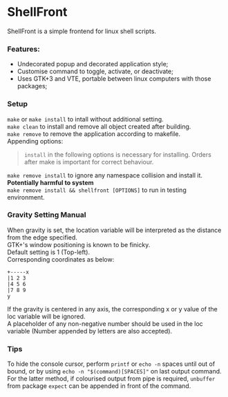 # ShellFront
ShellFront is a simple frontend for linux shell scripts.
### Features:
- Undecorated popup and decorated application style;
- Customise command to toggle, activate, or deactivate;
- Uses GTK+3 and VTE, portable between linux computers with those packages;

### Setup
`make` or `make install` to intall without additional setting.  
`make clean` to install and remove all object created after building.  
`make remove` to remove the application according to makefile.  
Appending options:
> `install` in the following options is necessary for installing. Orders after make is important for correct behaviour.

`make remove install` to ignore any namespace collision and install it. **Potentially harmful to system**  
`make remove install && shellfront [OPTIONS]` to run in testing environment.
### Gravity Setting Manual
When gravity is set, the location variable will be interpreted as the distance from the edge specified.  
GTK+'s window positioning is known to be finicky.  
Default setting is 1 (Top-left).  
Corresponding coordinates as below:
```
+-----x
|1 2 3
|4 5 6
|7 8 9
y
```
If the gravity is centered in any axis, the corresponding x or y value of the loc variable will be ignored.  
A placeholder of any non-negative number should be used in the loc variable (Number appended by letters are also accepted).
### Tips
To hide the console cursor, perform `printf` or `echo -n` spaces until out of bound, or by using `echo -n "$(command)[SPACES]"` on last output command.  
For the latter method, if colourised output from pipe is required, `unbuffer` from package `expect` can be appended in front of the command.
